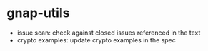 # gnap-utils

* issue scan: check against closed issues referenced in the text
* crypto examples: update crypto examples in the spec
